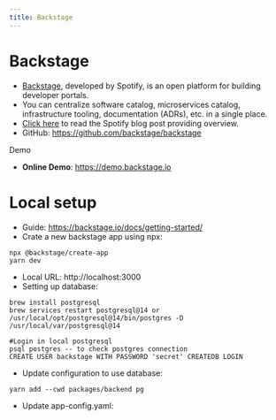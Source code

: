 ```yaml
---
title: Backstage
---
```


# Backstage
- [Backstage](https://backstage.io/), developed by Spotify, is an open platform for building developer portals.
- You can centralize software catalog, microservices catalog, infrastructure tooling, documentation (ADRs), etc. in a single place.
- [Click here](https://engineering.atspotify.com/2020/04/how-we-use-backstage-at-spotify/) to read the Spotify blog post providing overview.
- GitHub: https://github.com/backstage/backstage

Demo

- **Online Demo**: https://demo.backstage.io


# Local setup
- Guide: https://backstage.io/docs/getting-started/
- Crate a new backstage app using npx:
```
npx @backstage/create-app
yarn dev
```
- Local URL: http://localhost:3000
- Setting up database:
```
brew install postgresql
brew services restart postgresql@14 or /usr/local/opt/postgresql@14/bin/postgres -D /usr/local/var/postgresql@14

#Login in local postgresql
psql postgres -- to check postgres connection
CREATE USER backstage WITH PASSWORD 'secret' CREATEDB LOGIN
```
- Update configuration to use database:
```
yarn add --cwd packages/backend pg
```
- Update app-config.yaml:
```

```
